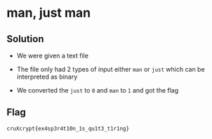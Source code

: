 # man, just man

## Solution

- We were given a text file

- The file only had 2 types of input either `man` or `just` which can be interpreted as binary

- We converted the `just` to `0` and `man` to `1` and got the flag

## Flag

```
cruXcrypt{ex4sp3r4t10n_1s_qu1t3_t1r1ng}
```
